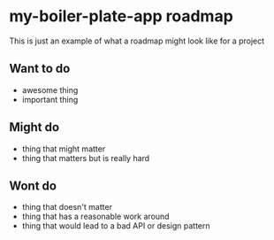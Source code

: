 # my-boiler-plate-app roadmap

This is just an example of what a roadmap might look like for a project

## Want to do

- awesome thing
- important thing

## Might do

- thing that might matter
- thing that matters but is really hard

## Wont do

- thing that doesn't matter
- thing that has a reasonable work around
- thing that would lead to a bad API or design pattern
